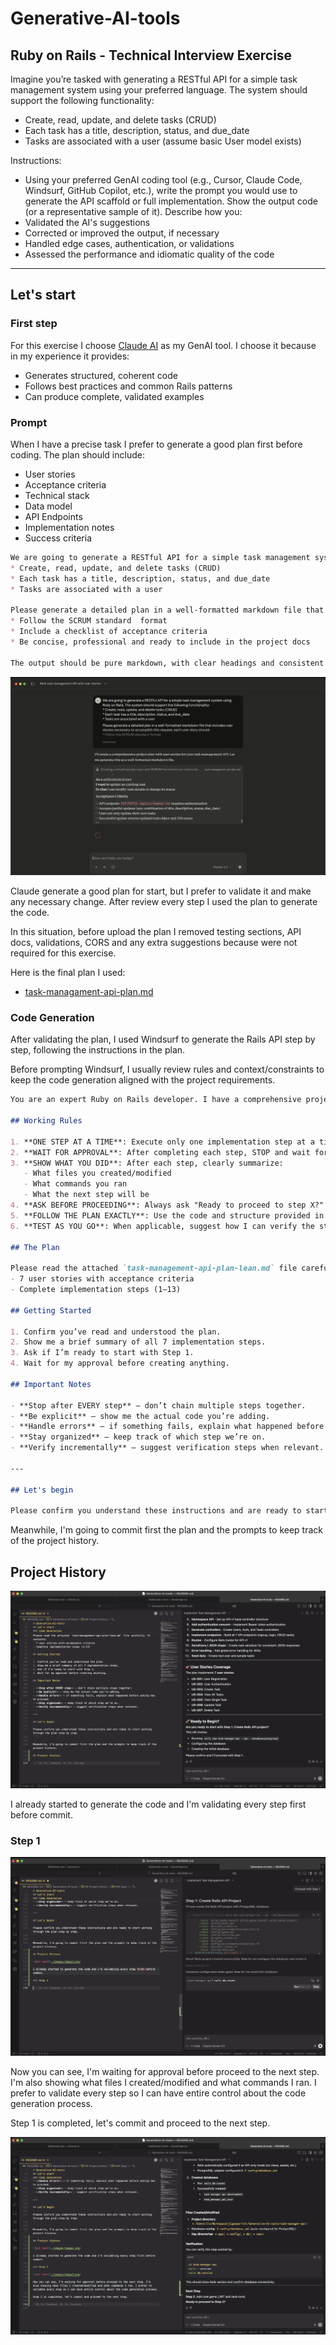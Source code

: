 # Generative-AI-tools
## Ruby on Rails - Technical Interview Exercise

Imagine you’re tasked with generating a RESTful API for a simple task management system
using your preferred language.
The system should support the following functionality:

- Create, read, update, and delete tasks (CRUD)
- Each task has a title, description, status, and due_date
- Tasks are associated with a user (assume basic User model exists)

Instructions:
- Using your preferred GenAI coding tool (e.g., Cursor, Claude Code, Windsurf, GitHub
Copilot, etc.), write the prompt you would use to generate the API scaffold or full
implementation.
Show the output code (or a representative sample of it).
Describe how you:
- Validated the AI's suggestions
- Corrected or improved the output, if necessary
- Handled edge cases, authentication, or validations
- Assessed the performance and idiomatic quality of the code

---

## Let's start

### First step

For this exercise I choose [Claude AI](claude.ai) as my GenAI tool. I choose it because in my experience it provides:

- Generates structured, coherent code
- Follows best practices and common Rails patterns
- Can produce complete, validated examples

### Prompt
When I have a precise task I prefer to generate a good plan first before coding. The plan should include:

- User stories
- Acceptance criteria
- Technical stack
- Data model
- API Endpoints
- Implementation notes
- Success criteria

```markdown
We are going to generate a RESTful API for a simple task management system using Ruby on Rails, The system should support the following functionality:
* Create, read, update, and delete tasks (CRUD)
* Each task has a title, description, status, and due_date
* Tasks are associated with a user

Please generate a detailed plan in a well-formatted markdown file that includes user stories necessary to accomplish this request, each user story should:
* Follow the SCRUM standard  format
* Include a checklist of acceptance criteria
* Be concise, professional and ready to include in the project docs

The output should be pure markdown, with clear headings and consistent formatting and ready to be used by Windsurf (an AI development environment) to generate the entire codebase.
```

![alt text](./images/image1.png)

Claude generate a good plan for start, but I prefer to validate it and make any necessary change.
After review every step I used the plan to generate the code.

In this situation, before upload the plan I removed testing sections, API docs, validations, CORS and any extra suggestions because were not required for this exercise.

Here is the final plan I used:

- [task-managament-api-plan.md](./task-managament-api-plan.md) 

### Code Generation

After validating the plan, I used Windsurf to generate the Rails API step by step, following the instructions in the plan.

Before prompting Windsurf, I usually review rules and context/constraints to keep the code generation aligned with the project requirements.

```markdown
You are an expert Ruby on Rails developer. I have a comprehensive project plan for building a Task Management API. Your job is to implement this plan **step-by-step**, following these rules:

## Working Rules

1. **ONE STEP AT A TIME**: Execute only one implementation step at a time from the plan.
2. **WAIT FOR APPROVAL**: After completing each step, STOP and wait for my explicit approval before proceeding.
3. **SHOW WHAT YOU DID**: After each step, clearly summarize:
   - What files you created/modified
   - What commands you ran
   - What the next step will be
4. **ASK BEFORE PROCEEDING**: Always ask "Ready to proceed to step X?" before moving forward.
5. **FOLLOW THE PLAN EXACTLY**: Use the code and structure provided in the plan document.
6. **TEST AS YOU GO**: When applicable, suggest how I can verify the step worked.

## The Plan

Please read the attached `task-management-api-plan-lean.md` file carefully. It contains:
- 7 user stories with acceptance criteria
- Complete implementation steps (1–13)

## Getting Started

1. Confirm you’ve read and understood the plan.
2. Show me a brief summary of all 7 implementation steps.
3. Ask if I’m ready to start with Step 1.
4. Wait for my approval before creating anything.

## Important Notes

- **Stop after EVERY step** – don’t chain multiple steps together.
- **Be explicit** – show me the actual code you’re adding.
- **Handle errors** – if something fails, explain what happened before asking how to proceed.
- **Stay organized** – keep track of which step we’re on.
- **Verify incrementally** – suggest verification steps when relevant.

---

## Let's begin

Please confirm you understand these instructions and are ready to start working through the plan step by step.
```

Meanwhile, I'm going to commit first the plan and the prompts to keep track of the project history.

## Project History

![alt text](./images/image2.png)

I already started to generate the code and I'm validating every step first before commit.

### Step 1

![alt text](./images/image3.png)

Now you can see, I'm waiting for approval before proceed to the next step. I'm also showing what files I created/modified and what commands I ran. I prefer to validate every step so I can have entire control about the code generation process.

Step 1 is completed, let's commit and proceed to the next step.

![alt text](images/image4.png)
